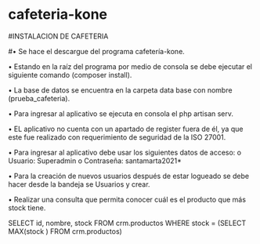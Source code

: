 # cafeteria-kone

#INSTALACION DE CAFETERIA 

#•	Se hace el descargue del programa cafetería-kone.

•	Estando en la raíz del programa por medio de consola se debe ejecutar el siguiente comando (composer install).

•	La base de datos se encuentra en la carpeta data base con nombre (prueba_cafeteria).

•	Para ingresar al aplicativo se ejecuta en consola el php artisan serv.

•	EL aplicativo no cuenta con un apartado de register fuera de él, ya que este fue realizado con requerimiento de  seguridad de la ISO 27001.

•	Para ingresar al aplicativo debe usar los siguientes datos de acceso: 
o	Usuario: Superadmin
o	Contraseña: santamarta2021*


•	Para la creación de nuevos usuarios después de estar logueado se debe hacer desde la bandeja se Usuarios y crear. 

•	Realizar una consulta que permita conocer cuál es el producto que más stock tiene.

SELECT id, nombre, stock
FROM crm.productos
WHERE stock = (SELECT MAX(stock ) FROM crm.productos)
